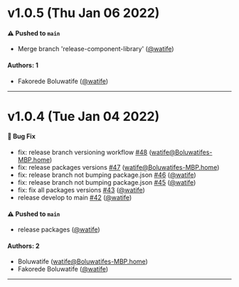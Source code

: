 # v1.0.5 (Thu Jan 06 2022)

#### ⚠️ Pushed to `main`

- Merge branch 'release-component-library' ([@watife](https://github.com/watife))

#### Authors: 1

- Fakorede Boluwatife ([@watife](https://github.com/watife))

---

# v1.0.4 (Tue Jan 04 2022)

#### 🐛 Bug Fix

- fix: release branch versioning workflow [#48](https://github.com/watife/dorai-ui/pull/48) (watife@Boluwatifes-MBP.home)
- fix: release packages versions [#47](https://github.com/watife/dorai-ui/pull/47) (watife@Boluwatifes-MBP.home)
- fix: release branch not bumping package.json [#46](https://github.com/watife/dorai-ui/pull/46) ([@watife](https://github.com/watife))
- fix: release branch not bumping package.json [#45](https://github.com/watife/dorai-ui/pull/45) ([@watife](https://github.com/watife))
- fix: fix all packages versions [#43](https://github.com/watife/dorai-ui/pull/43) ([@watife](https://github.com/watife))
- release develop to main [#42](https://github.com/watife/dorai-ui/pull/42) ([@watife](https://github.com/watife))

#### ⚠️ Pushed to `main`

- release packages ([@watife](https://github.com/watife))

#### Authors: 2

- Boluwatife (watife@Boluwatifes-MBP.home)
- Fakorede Boluwatife ([@watife](https://github.com/watife))

---

